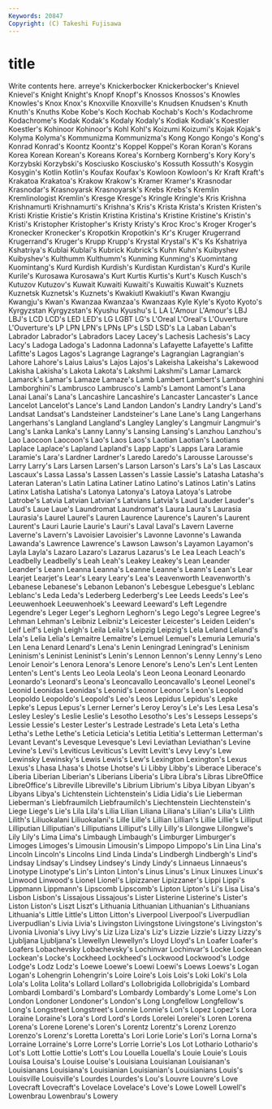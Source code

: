 ```yaml
---
Keywords: 20847 
Copyright: (C) Takeshi Fujisawa
---
```


# title

Write contents here.
arreye's Knickerbocker Knickerbocker's Knievel
Knievel's Knight Knight's Knopf Knopf's Knossos Knossos's Knowles Knowles's Knox
Knox's Knoxville Knoxville's Knudsen Knudsen's Knuth Knuth's Knuths Kobe Kobe's
Koch Kochab Kochab's Koch's Kodachrome Kodachrome's Kodak Kodak's Kodaly Kodaly's
Kodiak Kodiak's Koestler Koestler's Kohinoor Kohinoor's Kohl Kohl's Koizumi Koizumi's
Kojak Kojak's Kolyma Kolyma's Kommunizma Kommunizma's Kong Kongo Kongo's Kong's
Konrad Konrad's Koontz Koontz's Koppel Koppel's Koran Koran's Korans Korea
Korean Korean's Koreans Korea's Kornberg Kornberg's Kory Kory's Korzybski Korzybski's
Kosciusko Kosciusko's Kossuth Kossuth's Kosygin Kosygin's Kotlin Kotlin's Koufax Koufax's
Kowloon Kowloon's Kr Kraft Kraft's Krakatoa Krakatoa's Krakow Krakow's Kramer
Kramer's Krasnodar Krasnodar's Krasnoyarsk Krasnoyarsk's Krebs Krebs's Kremlin Kremlinologist Kremlin's
Kresge Kresge's Kringle Kringle's Kris Krishna Krishnamurti Krishnamurti's Krishna's Kris's
Krista Krista's Kristen Kristen's Kristi Kristie Kristie's Kristin Kristina Kristina's
Kristine Kristine's Kristin's Kristi's Kristopher Kristopher's Kristy Kristy's Kroc Kroc's
Kroger Kroger's Kronecker Kronecker's Kropotkin Kropotkin's Kr's Kruger Krugerrand Krugerrand's
Kruger's Krupp Krupp's Krystal Krystal's K's Ks Kshatriya Kshatriya's Kublai
Kublai's Kubrick Kubrick's Kuhn Kuhn's Kuibyshev Kuibyshev's Kulthumm Kulthumm's Kunming
Kunming's Kuomintang Kuomintang's Kurd Kurdish Kurdish's Kurdistan Kurdistan's Kurd's Kurile
Kurile's Kurosawa Kurosawa's Kurt Kurtis Kurtis's Kurt's Kusch Kusch's Kutuzov
Kutuzov's Kuwait Kuwaiti Kuwaiti's Kuwaitis Kuwait's Kuznets Kuznetsk Kuznetsk's Kuznets's
Kwakiutl Kwakiutl's Kwan Kwangju Kwangju's Kwan's Kwanzaa Kwanzaa's Kwanzaas Kyle
Kyle's Kyoto Kyoto's Kyrgyzstan Kyrgyzstan's Kyushu Kyushu's L LA L'Amour
L'Amour's LBJ LBJ's LCD LCD's LED LED's LG LGBT LG's
L'Oreal L'Oreal's L'Ouverture L'Ouverture's LP LPN LPN's LPNs LP's LSD
LSD's La Laban Laban's Labrador Labrador's Labradors Lacey Lacey's Lachesis
Lachesis's Lacy Lacy's Ladoga Ladoga's Ladonna Ladonna's Lafayette Lafayette's Lafitte
Lafitte's Lagos Lagos's Lagrange Lagrange's Lagrangian Lagrangian's Lahore Lahore's Laius
Laius's Lajos Lajos's Lakeisha Lakeisha's Lakewood Lakisha Lakisha's Lakota Lakota's
Lakshmi Lakshmi's Lamar Lamarck Lamarck's Lamar's Lamaze Lamaze's Lamb Lambert
Lambert's Lamborghini Lamborghini's Lambrusco Lambrusco's Lamb's Lamont Lamont's Lana Lanai
Lanai's Lana's Lancashire Lancashire's Lancaster Lancaster's Lance Lancelot Lancelot's Lance's
Land Landon Landon's Landry Landry's Land's Landsat Landsat's Landsteiner Landsteiner's
Lane Lane's Lang Langerhans Langerhans's Langland Langland's Langley Langley's Langmuir
Langmuir's Lang's Lanka Lanka's Lanny Lanny's Lansing Lansing's Lanzhou Lanzhou's
Lao Laocoon Laocoon's Lao's Laos Laos's Laotian Laotian's Laotians Laplace
Laplace's Lapland Lapland's Lapp Lapp's Lapps Lara Laramie Laramie's Lara's
Lardner Lardner's Laredo Laredo's Larousse Larousse's Larry Larry's Lars Larsen
Larsen's Larson Larson's Lars's La's Las Lascaux Lascaux's Lassa Lassa's
Lassen Lassen's Lassie Lassie's Latasha Latasha's Lateran Lateran's Latin Latina
Latiner Latino Latino's Latinos Latin's Latins Latinx Latisha Latisha's Latonya
Latonya's Latoya Latoya's Latrobe Latrobe's Latvia Latvian Latvian's Latvians Latvia's
Laud Lauder Lauder's Laud's Laue Laue's Laundromat Laundromat's Laura Laura's
Laurasia Laurasia's Laurel Laurel's Lauren Laurence Laurence's Lauren's Laurent Laurent's
Lauri Laurie Laurie's Lauri's Laval Laval's Lavern Laverne Laverne's Lavern's
Lavoisier Lavoisier's Lavonne Lavonne's Lawanda Lawanda's Lawrence Lawrence's Lawson Lawson's
Layamon Layamon's Layla Layla's Lazaro Lazaro's Lazarus Lazarus's Le Lea
Leach Leach's Leadbelly Leadbelly's Leah Leah's Leakey Leakey's Lean Leander
Leander's Leann Leanna Leanna's Leanne Leanne's Leann's Lean's Lear Learjet
Learjet's Lear's Leary Leary's Lea's Leavenworth Leavenworth's Lebanese Lebanese's Lebanon
Lebanon's Lebesgue Lebesgue's Leblanc Leblanc's Leda Leda's Lederberg Lederberg's Lee
Leeds Leeds's Lee's Leeuwenhoek Leeuwenhoek's Leeward Leeward's Left Legendre Legendre's
Leger Leger's Leghorn Leghorn's Lego Lego's Legree Legree's Lehman Lehman's
Leibniz Leibniz's Leicester Leicester's Leiden Leiden's Leif Leif's Leigh Leigh's
Leila Leila's Leipzig Leipzig's Lela Leland Leland's Lela's Lelia Lelia's
Lemaitre Lemaitre's Lemuel Lemuel's Lemuria Lemuria's Len Lena Lenard Lenard's
Lena's Lenin Leningrad Leningrad's Leninism Leninism's Leninist Leninist's Lenin's Lennon
Lennon's Lenny Lenny's Leno Lenoir Lenoir's Lenora Lenora's Lenore Lenore's
Leno's Len's Lent Lenten Lenten's Lent's Lents Leo Leola Leola's
Leon Leona Leonard Leonardo Leonardo's Leonard's Leona's Leoncavallo Leoncavallo's Leonel
Leonel's Leonid Leonidas Leonidas's Leonid's Leonor Leonor's Leon's Leopold Leopoldo
Leopoldo's Leopold's Leo's Leos Lepidus Lepidus's Lepke Lepke's Lepus Lepus's
Lerner Lerner's Leroy Leroy's Le's Les Lesa Lesa's Lesley Lesley's
Leslie Leslie's Lesotho Lesotho's Les's Lesseps Lesseps's Lessie Lessie's Lester
Lester's Lestrade Lestrade's Leta Leta's Letha Letha's Lethe Lethe's Leticia
Leticia's Letitia Letitia's Letterman Letterman's Levant Levant's Levesque Levesque's Levi
Leviathan Leviathan's Levine Levine's Levi's Leviticus Leviticus's Levitt Levitt's Levy
Levy's Lew Lewinsky Lewinsky's Lewis Lewis's Lew's Lexington Lexington's Lexus
Lexus's Lhasa Lhasa's Lhotse Lhotse's Li Libby Libby's Liberace Liberace's
Liberia Liberian Liberian's Liberians Liberia's Libra Libra's Libras LibreOffice LibreOffice's
Libreville Libreville's Librium Librium's Libya Libyan Libyan's Libyans Libya's Lichtenstein
Lichtenstein's Lidia Lidia's Lie Lieberman Lieberman's Liebfraumilch Liebfraumilch's Liechtenstein Liechtenstein's
Liege Liege's Lie's Lila Lila's Lilia Lilian Liliana Liliana's Lilian's
Lilia's Lilith Lilith's Liliuokalani Liliuokalani's Lille Lille's Lillian Lillian's Lillie
Lillie's Lilliput Lilliputian Lilliputian's Lilliputians Lilliput's Lilly Lilly's Lilongwe Lilongwe's
Lily Lily's Lima Lima's Limbaugh Limbaugh's Limburger Limburger's Limoges Limoges's
Limousin Limousin's Limpopo Limpopo's Lin Lina Lina's Lincoln Lincoln's Lincolns
Lind Linda Linda's Lindbergh Lindbergh's Lind's Lindsay Lindsay's Lindsey Lindsey's
Lindy Lindy's Linnaeus Linnaeus's Linotype Linotype's Lin's Linton Linton's Linus
Linus's Linux Linuxes Linux's Linwood Linwood's Lionel Lionel's Lipizzaner Lipizzaner's
Lippi Lippi's Lippmann Lippmann's Lipscomb Lipscomb's Lipton Lipton's Li's Lisa
Lisa's Lisbon Lisbon's Lissajous Lissajous's Lister Listerine Listerine's Lister's Liston
Liston's Liszt Liszt's Lithuania Lithuanian Lithuanian's Lithuanians Lithuania's Little Little's
Litton Litton's Liverpool Liverpool's Liverpudlian Liverpudlian's Livia Livia's Livingston Livingstone
Livingstone's Livingston's Livonia Livonia's Livy Livy's Liz Liza Liza's Liz's
Lizzie Lizzie's Lizzy Lizzy's Ljubljana Ljubljana's Llewellyn Llewellyn's Lloyd Lloyd's
Ln Loafer Loafer's Loafers Lobachevsky Lobachevsky's Lochinvar Lochinvar's Locke Lockean
Lockean's Locke's Lockheed Lockheed's Lockwood Lockwood's Lodge Lodge's Lodz Lodz's
Loewe Loewe's Loewi Loewi's Loews Loews's Logan Logan's Lohengrin Lohengrin's
Loire Loire's Lois Lois's Loki Loki's Lola Lola's Lolita Lolita's
Lollard Lollard's Lollobrigida Lollobrigida's Lombard Lombardi Lombardi's Lombard's Lombardy Lombardy's
Lome Lome's Lon London Londoner Londoner's London's Long Longfellow Longfellow's
Long's Longstreet Longstreet's Lonnie Lonnie's Lon's Lopez Lopez's Lora Loraine
Loraine's Lora's Lord Lord's Lords Lorelei Lorelei's Loren Lorena Lorena's
Lorene Lorene's Loren's Lorentz Lorentz's Lorenz Lorenzo Lorenzo's Lorenz's Loretta
Loretta's Lori Lorie Lorie's Lori's Lorna Lorna's Lorraine Lorraine's Lorre
Lorre's Lorrie Lorrie's Los Lot Lothario Lothario's Lot's Lott Lottie
Lottie's Lott's Lou Louella Louella's Louie Louie's Louis Louisa Louisa's
Louise Louise's Louisiana Louisianan Louisianan's Louisianans Louisiana's Louisianian Louisianian's Louisianians
Louis's Louisville Louisville's Lourdes Lourdes's Lou's Louvre Louvre's Love Lovecraft
Lovecraft's Lovelace Lovelace's Love's Lowe Lowell Lowell's Lowenbrau Lowenbrau's Lowery
